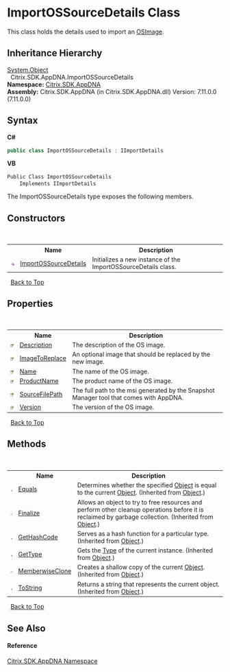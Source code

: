 # ImportOSSourceDetails Class
 

This class holds the details used to import an <a href="3392740e-a7b4-99c9-3be9-08c56344708c">OSImage</a>.


## Inheritance Hierarchy
<a href="http://msdn2.microsoft.com/en-us/library/e5kfa45b" target="_blank">System.Object</a><br />&nbsp;&nbsp;Citrix.SDK.AppDNA.ImportOSSourceDetails<br />
**Namespace:**&nbsp;[Citrix.SDK.AppDNA](index.md)<br />**Assembly:**&nbsp;Citrix.SDK.AppDNA (in Citrix.SDK.AppDNA.dll) Version: 7.11.0.0 (7.11.0.0)

## Syntax

**C#**
```csharp
public class ImportOSSourceDetails : IImportDetails
```

**VB**
```vbnet
Public Class ImportOSSourceDetails
	Implements IImportDetails
```

The ImportOSSourceDetails type exposes the following members.


## Constructors
&nbsp;<table><tr><th></th><th>Name</th><th>Description</th></tr><tr><td>![Public method](media/pubmethod.gif "Public method")</td><td><a href="1817bb42-4520-ec21-405d-7b0c95a0d2e2">ImportOSSourceDetails</a></td><td>
Initializes a new instance of the ImportOSSourceDetails class.</td></tr></table>&nbsp;
<a href="#importossourcedetails-class">Back to Top</a>

## Properties
&nbsp;<table><tr><th></th><th>Name</th><th>Description</th></tr><tr><td>![Public property](media/pubproperty.gif "Public property")</td><td><a href="41860617-7f16-dac8-c198-f9823e1dec6c">Description</a></td><td>
The description of the OS image.</td></tr><tr><td>![Public property](media/pubproperty.gif "Public property")</td><td><a href="8919706b-bf51-7bf5-f25c-93793cd275cb">ImageToReplace</a></td><td>
An optional image that should be replaced by the new image.</td></tr><tr><td>![Public property](media/pubproperty.gif "Public property")</td><td><a href="a42c9dc5-ae59-30e0-e0b0-1e7347cf118b">Name</a></td><td>
The name of the OS image.</td></tr><tr><td>![Public property](media/pubproperty.gif "Public property")</td><td><a href="85f9a60b-e0aa-e8ae-2bc8-3d5b0e79b770">ProductName</a></td><td>
The product name of the OS image.</td></tr><tr><td>![Public property](media/pubproperty.gif "Public property")</td><td><a href="94dc7370-ffc7-de6c-68e6-5790fc191b6e">SourceFilePath</a></td><td>
The full path to the msi generated by the Snapshot Manager tool that comes with AppDNA.</td></tr><tr><td>![Public property](media/pubproperty.gif "Public property")</td><td><a href="4abe23f3-81d5-d0e4-1947-fab4eebbe067">Version</a></td><td>
The version of the OS image.</td></tr></table>&nbsp;
<a href="#importossourcedetails-class">Back to Top</a>

## Methods
&nbsp;<table><tr><th></th><th>Name</th><th>Description</th></tr><tr><td>![Public method](media/pubmethod.gif "Public method")</td><td><a href="http://msdn2.microsoft.com/en-us/library/bsc2ak47" target="_blank">Equals</a></td><td>
Determines whether the specified <a href="http://msdn2.microsoft.com/en-us/library/e5kfa45b" target="_blank">Object</a> is equal to the current <a href="http://msdn2.microsoft.com/en-us/library/e5kfa45b" target="_blank">Object</a>.
 (Inherited from <a href="http://msdn2.microsoft.com/en-us/library/e5kfa45b" target="_blank">Object</a>.)</td></tr><tr><td>![Protected method](media/protmethod.gif "Protected method")</td><td><a href="http://msdn2.microsoft.com/en-us/library/4k87zsw7" target="_blank">Finalize</a></td><td>
Allows an object to try to free resources and perform other cleanup operations before it is reclaimed by garbage collection.
 (Inherited from <a href="http://msdn2.microsoft.com/en-us/library/e5kfa45b" target="_blank">Object</a>.)</td></tr><tr><td>![Public method](media/pubmethod.gif "Public method")</td><td><a href="http://msdn2.microsoft.com/en-us/library/zdee4b3y" target="_blank">GetHashCode</a></td><td>
Serves as a hash function for a particular type.
 (Inherited from <a href="http://msdn2.microsoft.com/en-us/library/e5kfa45b" target="_blank">Object</a>.)</td></tr><tr><td>![Public method](media/pubmethod.gif "Public method")</td><td><a href="http://msdn2.microsoft.com/en-us/library/dfwy45w9" target="_blank">GetType</a></td><td>
Gets the <a href="http://msdn2.microsoft.com/en-us/library/42892f65" target="_blank">Type</a> of the current instance.
 (Inherited from <a href="http://msdn2.microsoft.com/en-us/library/e5kfa45b" target="_blank">Object</a>.)</td></tr><tr><td>![Protected method](media/protmethod.gif "Protected method")</td><td><a href="http://msdn2.microsoft.com/en-us/library/57ctke0a" target="_blank">MemberwiseClone</a></td><td>
Creates a shallow copy of the current <a href="http://msdn2.microsoft.com/en-us/library/e5kfa45b" target="_blank">Object</a>.
 (Inherited from <a href="http://msdn2.microsoft.com/en-us/library/e5kfa45b" target="_blank">Object</a>.)</td></tr><tr><td>![Public method](media/pubmethod.gif "Public method")</td><td><a href="http://msdn2.microsoft.com/en-us/library/7bxwbwt2" target="_blank">ToString</a></td><td>
Returns a string that represents the current object.
 (Inherited from <a href="http://msdn2.microsoft.com/en-us/library/e5kfa45b" target="_blank">Object</a>.)</td></tr></table>&nbsp;
<a href="#importossourcedetails-class">Back to Top</a>

## See Also


#### Reference
<a href="fe2d265b-410b-8b11-1eb4-a790e0b062bf">Citrix.SDK.AppDNA Namespace</a><br />